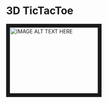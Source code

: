# 3D TicTacToe

<a href="http://www.youtube.com/watch?feature=player_embedded&v=Uk0CfXhTHmM
" target="_blank"><img src="http://img.youtube.com/vi/Uk0CfXhTHmM/0.jpg" 
alt="IMAGE ALT TEXT HERE" width="240" height="180" border="10" /></a>
